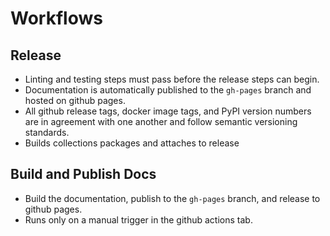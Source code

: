 # Workflows

## Release

- Linting and testing steps must pass before the release steps can begin.
- Documentation is automatically published to the `gh-pages` branch and hosted on github pages.
- All github release tags, docker image tags, and PyPI version numbers are in agreement with one another and follow semantic versioning standards.
- Builds collections packages and attaches to release

## Build and Publish Docs

- Build the documentation, publish to the `gh-pages` branch, and release to github pages.
- Runs only on a manual trigger in the github actions tab.
